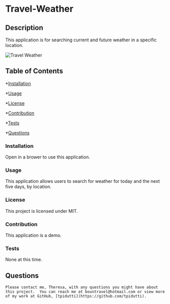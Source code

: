 # Travel-Weather

## Description

This application is for searching current and future weather in a specific location.

![Travel Weather]()

## Table of Contents

\*[Installation](#installation)

\*[Usage](#usage)

\*[License](#license)

\*[Contribution](#contribution)

\*[Tests](#tests)

\*[Questions](#questions)

### Installation

Open in a brower to use this application.

### Usage

This application allows users to search for weather for today and the next five days, by location.

### License

This project is licensed under MIT.

### Contribution

This application is a demo.

### Tests

None at this time.

## Questions

```
Please contact me, Theresa, with any questions you might have about this project.  You can reach me at bountravel@hotmail.com or view more of my work at GitHub, [tpidutti](https://github.com/tpidutti).
```
